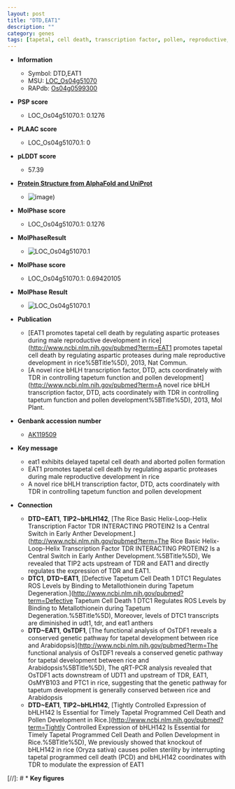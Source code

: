 ```yaml
---
layout: post
title: "DTD,EAT1"
description: ""
category: genes
tags: [tapetal, cell death, transcription factor, pollen, reproductive, tapetum]
---
```


* **Information**  
    + Symbol: DTD,EAT1  
    + MSU: [LOC_Os04g51070](http://rice.plantbiology.msu.edu/cgi-bin/ORF_infopage.cgi?orf=LOC_Os04g51070)  
    + RAPdb: [Os04g0599300](http://rapdb.dna.affrc.go.jp/viewer/gbrowse_details/irgsp1?name=Os04g0599300)  

* **PSP score**  
    + LOC_Os04g51070.1: 0.1276 

* **PLAAC score**  
    + LOC_Os04g51070.1: 0 

* **pLDDT score**
    + 57.39

* **[Protein Structure from AlphaFold and UniProt](https://www.uniprot.org/uniprotkb/Q7X8R0/entry#structure)**
    + ![image](https://ricepsp.github.io/images/Q7/AF-Q7X8R0-F1.png))

* **MolPhase score**
    + LOC_Os04g51070.1: 0.1276

* **MolPhaseResult**
    + ![LOC_Os04g51070.1](https://ricepsp.github.io/pictures/LOC_Os04g/LOC_Os04g51070.1.png)

* **MolPhase score**
    + LOC_Os04g51070.1: 0.69420105

* **MolPhase Result**
    + ![LOC_Os04g51070.1](https://304243504.github.io/Pictures/LOC_Os04g/LOC_Os04g51070.1.png)

* **Publication**  
    + [EAT1 promotes tapetal cell death by regulating aspartic proteases during male reproductive development in rice](http://www.ncbi.nlm.nih.gov/pubmed?term=EAT1 promotes tapetal cell death by regulating aspartic proteases during male reproductive development in rice%5BTitle%5D), 2013, Nat Commun.
    + [A novel rice bHLH transcription factor, DTD, acts coordinately with TDR in controlling tapetum function and pollen development](http://www.ncbi.nlm.nih.gov/pubmed?term=A novel rice bHLH transcription factor, DTD, acts coordinately with TDR in controlling tapetum function and pollen development%5BTitle%5D), 2013, Mol Plant.

* **Genbank accession number**  
    + [AK119509](http://www.ncbi.nlm.nih.gov/nuccore/AK119509)

* **Key message**  
    + eat1 exhibits delayed tapetal cell death and aborted pollen formation
    + EAT1 promotes tapetal cell death by regulating aspartic proteases during male reproductive development in rice
    + A novel rice bHLH transcription factor, DTD, acts coordinately with TDR in controlling tapetum function and pollen development

* **Connection**  
    + __DTD~EAT1__, __TIP2~bHLH142__, [The Rice Basic Helix-Loop-Helix Transcription Factor TDR INTERACTING PROTEIN2 Is a Central Switch in Early Anther Development.](http://www.ncbi.nlm.nih.gov/pubmed?term=The Rice Basic Helix-Loop-Helix Transcription Factor TDR INTERACTING PROTEIN2 Is a Central Switch in Early Anther Development.%5BTitle%5D), We revealed that TIP2 acts upstream of TDR and EAT1 and directly regulates the expression of TDR and EAT1.
    + __DTC1__, __DTD~EAT1__, [Defective Tapetum Cell Death 1 DTC1 Regulates ROS Levels by Binding to Metallothionein during Tapetum Degeneration.](http://www.ncbi.nlm.nih.gov/pubmed?term=Defective Tapetum Cell Death 1 DTC1 Regulates ROS Levels by Binding to Metallothionein during Tapetum Degeneration.%5BTitle%5D), Moreover, levels of DTC1 transcripts are diminished in udt1, tdr, and eat1 anthers
    + __DTD~EAT1__, __OsTDF1__, [The functional analysis of OsTDF1 reveals a conserved genetic pathway for tapetal development between rice and Arabidopsis](http://www.ncbi.nlm.nih.gov/pubmed?term=The functional analysis of OsTDF1 reveals a conserved genetic pathway for tapetal development between rice and Arabidopsis%5BTitle%5D), The qRT-PCR analysis revealed that OsTDF1 acts downstream of UDT1 and upstream of TDR, EAT1, OsMYB103 and PTC1 in rice, suggesting that the genetic pathway for tapetum development is generally conserved between rice and Arabidopsis
    + __DTD~EAT1__, __TIP2~bHLH142__, [Tightly Controlled Expression of bHLH142 Is Essential for Timely Tapetal Programmed Cell Death and Pollen Development in Rice.](http://www.ncbi.nlm.nih.gov/pubmed?term=Tightly Controlled Expression of bHLH142 Is Essential for Timely Tapetal Programmed Cell Death and Pollen Development in Rice.%5BTitle%5D),  We previously showed that knockout of bHLH142 in rice (Oryza sativa) causes pollen sterility by interrupting tapetal programmed cell death (PCD) and bHLH142 coordinates with TDR to modulate the expression of EAT1

[//]: # * **Key figures**  


